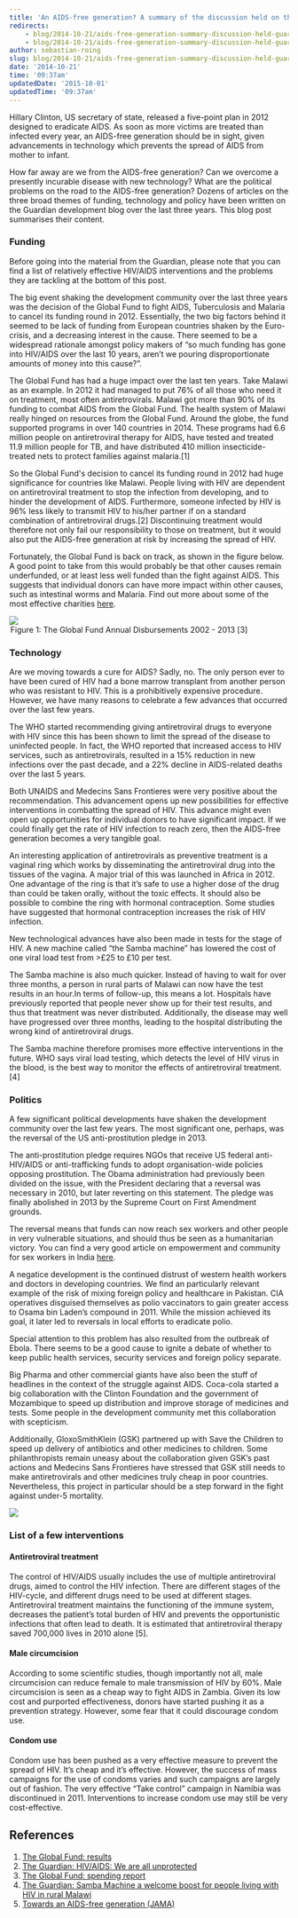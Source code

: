 ```yaml
---
title: 'An AIDS-free generation? A summary of the discussion held on the Guardian Development Blog'
redirects:
    - blog/2014-10-21/aids-free-generation-summary-discussion-held-guardian-development-blog
    - blog/2014-10-21/aids-free-generation-summary-discussion-held-guardian-development-blog-0
author: sebastian-roing
slug: blog/2014-10-21/aids-free-generation-summary-discussion-held-guardian-development-blog
date: '2014-10-21'
time: '09:37am'
updatedDate: '2015-10-01'
updatedTime: '09:37am'
---
```

Hillary Clinton, US secretary of state, released a five-point plan in 2012 designed to eradicate AIDS. As soon as more victims are treated than infected every year, an AIDS-free generation should be in sight, given advancements in technology which prevents the spread of AIDS from mother to infant.

How far away are we from the AIDS-free generation? Can we overcome a presently incurable disease with new technology? What are the political problems on the road to the AIDS-free generation? Dozens of articles on the three broad themes of funding, technology and policy have been written on the Guardian development blog over the last three years. This blog post summarises their content.

### Funding

Before going into the material from the Guardian, please note that you can find a list of relatively effective HIV/AIDS interventions and the problems they are tackling at the bottom of this post.

The big event shaking the development community over the last three years was the decision of the Global Fund to fight AIDS, Tuberculosis and Malaria to cancel its funding round in 2012\. Essentially, the two big factors behind it seemed to be lack of funding from European countries shaken by the Euro-crisis, and a decreasing interest in the cause. There seemed to be a widespread rationale amongst policy makers of “so much funding has gone into HIV/AIDS over the last 10 years, aren’t we pouring disproportionate amounts of money into this cause?”.

The Global Fund has had a huge impact over the last ten years. Take Malawi as an example. In 2012 it had managed to put 76% of all those who need it on treatment, most often antiretrovirals. Malawi got more than 90% of its funding to combat AIDS from the Global Fund. The health system of Malawi really hinged on resources from the Global Fund. Around the globe, the fund supported programs in over 140 countries in 2014\. These programs had 6.6 million people on antiretroviral therapy for AIDS, have tested and treated 11.9 million people for TB, and have distributed 410 million insecticide-treated nets to protect families against malaria.[1]

So the Global Fund's decision to cancel its funding round in 2012 had huge significance for countries like Malawi. People living with HIV are dependent on antiretroviral treatment to stop the infection from developing, and to hinder the development of AIDS. Furthermore, someone infected by HIV is 96% less likely to transmit HIV to his/her partner if on a standard combination of antiretroviral drugs.[2] Discontinuing treatment would therefore not only fail our responsibility to those on treatment, but it would also put the AIDS-free generation at risk by increasing the spread of HIV.

Fortunately, the Global Fund is back on track, as shown in the figure below. A good point to take from this would probably be that other causes remain underfunded, or at least less well funded than the fight against AIDS. This suggests that individual donors can have more impact within other causes, such as intestinal worms and Malaria. Find out more about some of the most effective charities [here](http://www.givingwhatwecan.org/top-charities).

![](/images/uploads/annual-disbursements-2002-2013.jpg)<legend>Figure 1: The Global Fund Annual Disbursements 2002 - 2013 [3]</legend>

### Technology

Are we moving towards a cure for AIDS? Sadly, no. The only person ever to have been cured of HIV had a bone marrow transplant from another person who was resistant to HIV. This is a prohibitively expensive procedure. However, we have many reasons to celebrate a few advances that occurred over the last few years.

The WHO started recommending giving antiretroviral drugs to everyone with HIV since this has been shown to limit the spread of the disease to uninfected people. In fact, the WHO reported that increased access to HIV services, such as antiretrovirals, resulted in a 15% reduction in new infections over the past decade, and a 22% decline in AIDS-related deaths over the last 5 years.

Both UNAIDS and Medecins Sans Frontieres were very positive about the recommendation. This advancement opens up new possibilities for effective interventions in combatting the spread of HIV. This advance might even open up opportunities for individual donors to have significant impact. If we could finally get the rate of HIV infection to reach zero, then the AIDS-free generation becomes a very tangible goal.

An interesting application of antiretrovirals as preventive treatment is a vaginal ring which works by disseminating the antiretroviral drug into the tissues of the vagina. A major trial of this was launched in Africa in 2012\. One advantage of the ring is that it’s safe to use a higher dose of the drug than could be taken orally, without the toxic effects. It should also be possible to combine the ring with hormonal contraception. Some studies have suggested that hormonal contraception increases the risk of HIV infection.

New technological advances have also been made in tests for the stage of HIV. A new machine called “the Samba machine” has lowered the cost of one viral load test from >£25 to £10 per test.

The Samba machine is also much quicker. Instead of having to wait for over three months, a person in rural parts of Malawi can now have the test results in an hour.In terms of follow-up, this means a lot. Hospitals have previously reported that people never show up for their test results, and thus that treatment was never distributed. Additionally, the disease may well have progressed over three months, leading to the hospital distributing the wrong kind of antiretroviral drugs.

The Samba machine therefore promises more effective interventions in the future. WHO says viral load testing, which detects the level of HIV virus in the blood, is the best way to monitor the effects of antiretroviral treatment.[4]

### Politics

A few significant political developments have shaken the development community over the last few years. The most significant one, perhaps, was the reversal of the US anti-prostitution pledge in 2013.

The anti-prostitution pledge requires NGOs that receive US federal anti-HIV/AIDS or anti-trafficking funds to adopt organisation-wide policies opposing prostitution. The Obama administration had previously been divided on the issue, with the President declaring that a reversal was necessary in 2010, but later reverting on this statement. The pledge was finally abolished in 2013 by the Supreme Court on First Amendment grounds.

The reversal means that funds can now reach sex workers and other people in very vulnerable situations, and should thus be seen as a humanitarian victory. You can find a very good article on empowerment and community for sex workers in India [here](http://www.theguardian.com/global-development/poverty-matters/2012/jul/26/india-sex-workers-female-empowerment).

A negatice development is the continued distrust of western health workers and doctors in developing countries. We find an particularly relevant example of the risk of mixing foreign policy and healthcare in Pakistan. CIA operatives disguised themselves as polio vaccinators to gain greater access to Osama bin Laden’s compound in 2011\. While the mission achieved its goal, it later led to reversals in local efforts to eradicate polio.

Special attention to this problem has also resulted from the outbreak of Ebola. There seems to be a good cause to ignite a debate of whether to keep public health services, security services and foreign policy separate.

Big Pharma and other commercial giants have also been the stuff of headlines in the context of the struggle against AIDS. Coca-cola started a big collaboration with the Clinton Foundation and the government of Mozambique to speed up distribution and improve storage of medicines and tests. Some people in the development community met this collaboration with scepticism.

Additionally, GloxoSmithKlein (GSK) partnered up with Save the Children to speed up delivery of antibiotics and other medicines to children. Some philanthropists remain uneasy about the collaboration given GSK’s past actions and Medecins Sans Frontieres have stressed that GSK still needs to make antiretrovirals and other medicines truly cheap in poor countries. Nevertheless, this project in particular should be a step forward in the fight against under-5 mortality.

![](/images/uploads/antiretroviral.jpg)

### List of a few interventions

#### Antiretroviral treatment

The control of HIV/AIDS usually includes the use of multiple antiretroviral drugs, aimed to control the HIV infection. There are different stages of the HIV-cycle, and different drugs need to be used at different stages. Antiretroviral treatment maintains the functioning of the immune system, decreases the patient’s total burden of HIV and prevents the opportunistic infections that often lead to death. It is estimated that antiretroviral therapy saved 700,000 lives in 2010 alone [5].

#### Male circumcision

According to some scientific studies, though importantly not all, male circumcision can reduce female to male transmission of HIV by 60%. Male circumcision is seen as a cheap way to fight AIDS in Zambia. Given its low cost and purported effectiveness, donors have started pushing it as a prevention strategy. However, some fear that it could discourage condom use.

#### Condom use

Condom use has been pushed as a very effective measure to prevent the spread of HIV. It’s cheap and it’s effective. However, the success of mass campaigns for the use of condoms varies and such campaigns are largely out of fashion. The very effective “Take control” campaign in Namibia was discontinued in 2011\. Interventions to increase condom use may still be very cost-effective.

## References

1.  [The Global Fund: results](http://www.theglobalfund.org/en/about/results/)
2.  [The Guardian: HIV/AIDS: We are all unprotected](http://www.theguardian.com/commentisfree/2011/dec/01/hiv-aids-global-fund-collapse)
3.  [The Global Fund: spending report](http://www.theglobalfund.org/en/about/fundingspending/#disbursed)
4.  [The Guardian: Samba Machine a welcome boost for people living with HIV in rural Malawi](http://www.theguardian.com/global-development/poverty-matters/2013/dec/30/samba-machine-hiv-malawi-chiradzulu)
5.  [Towards an AIDS-free generation (JAMA)](http://jama.jamanetwork.com/article.aspx?articleid=1221711)